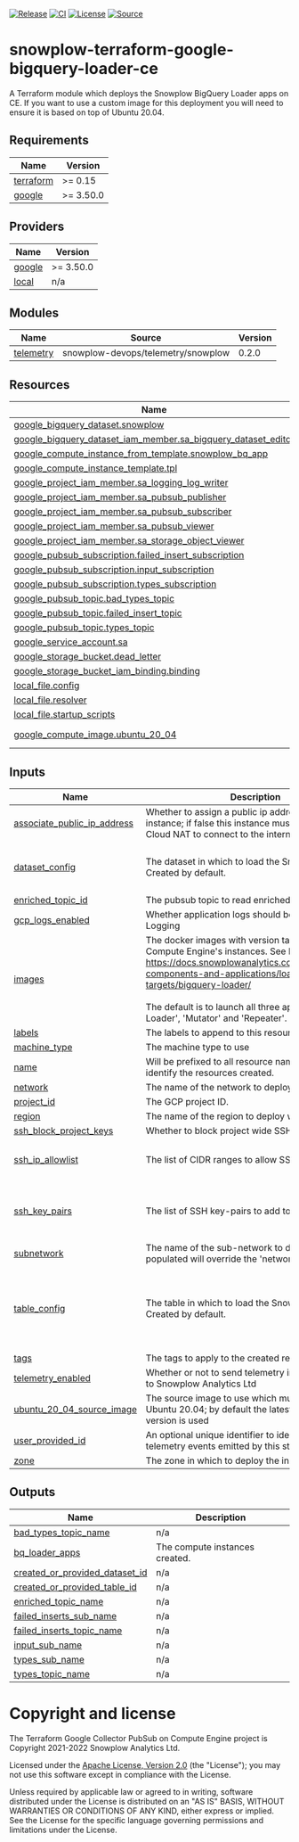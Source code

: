 [![Release][release-image]][release] [![CI][ci-image]][ci] [![License][license-image]][license] [![Source][source-image]][source]

# snowplow-terraform-google-bigquery-loader-ce

A Terraform module which deploys the Snowplow BigQuery Loader apps on CE. If you want to use a custom image for this deployment you will need to ensure it is based on top of Ubuntu 20.04.

<!-- BEGIN_TF_DOCS -->
## Requirements

| Name | Version |
|------|---------|
| <a name="requirement_terraform"></a> [terraform](#requirement\_terraform) | >= 0.15 |
| <a name="requirement_google"></a> [google](#requirement\_google) | >= 3.50.0 |

## Providers

| Name | Version |
|------|---------|
| <a name="provider_google"></a> [google](#provider\_google) | >= 3.50.0 |
| <a name="provider_local"></a> [local](#provider\_local) | n/a |

## Modules

| Name | Source | Version |
|------|--------|---------|
| <a name="module_telemetry"></a> [telemetry](#module\_telemetry) | snowplow-devops/telemetry/snowplow | 0.2.0 |

## Resources

| Name | Type |
|------|------|
| [google_bigquery_dataset.snowplow](https://registry.terraform.io/providers/hashicorp/google/latest/docs/resources/bigquery_dataset) | resource |
| [google_bigquery_dataset_iam_member.sa_bigquery_dataset_editor](https://registry.terraform.io/providers/hashicorp/google/latest/docs/resources/bigquery_dataset_iam_member) | resource |
| [google_compute_instance_from_template.snowplow_bq_app](https://registry.terraform.io/providers/hashicorp/google/latest/docs/resources/compute_instance_from_template) | resource |
| [google_compute_instance_template.tpl](https://registry.terraform.io/providers/hashicorp/google/latest/docs/resources/compute_instance_template) | resource |
| [google_project_iam_member.sa_logging_log_writer](https://registry.terraform.io/providers/hashicorp/google/latest/docs/resources/project_iam_member) | resource |
| [google_project_iam_member.sa_pubsub_publisher](https://registry.terraform.io/providers/hashicorp/google/latest/docs/resources/project_iam_member) | resource |
| [google_project_iam_member.sa_pubsub_subscriber](https://registry.terraform.io/providers/hashicorp/google/latest/docs/resources/project_iam_member) | resource |
| [google_project_iam_member.sa_pubsub_viewer](https://registry.terraform.io/providers/hashicorp/google/latest/docs/resources/project_iam_member) | resource |
| [google_project_iam_member.sa_storage_object_viewer](https://registry.terraform.io/providers/hashicorp/google/latest/docs/resources/project_iam_member) | resource |
| [google_pubsub_subscription.failed_insert_subscription](https://registry.terraform.io/providers/hashicorp/google/latest/docs/resources/pubsub_subscription) | resource |
| [google_pubsub_subscription.input_subscription](https://registry.terraform.io/providers/hashicorp/google/latest/docs/resources/pubsub_subscription) | resource |
| [google_pubsub_subscription.types_subscription](https://registry.terraform.io/providers/hashicorp/google/latest/docs/resources/pubsub_subscription) | resource |
| [google_pubsub_topic.bad_types_topic](https://registry.terraform.io/providers/hashicorp/google/latest/docs/resources/pubsub_topic) | resource |
| [google_pubsub_topic.failed_insert_topic](https://registry.terraform.io/providers/hashicorp/google/latest/docs/resources/pubsub_topic) | resource |
| [google_pubsub_topic.types_topic](https://registry.terraform.io/providers/hashicorp/google/latest/docs/resources/pubsub_topic) | resource |
| [google_service_account.sa](https://registry.terraform.io/providers/hashicorp/google/latest/docs/resources/service_account) | resource |
| [google_storage_bucket.dead_letter](https://registry.terraform.io/providers/hashicorp/google/latest/docs/resources/storage_bucket) | resource |
| [google_storage_bucket_iam_binding.binding](https://registry.terraform.io/providers/hashicorp/google/latest/docs/resources/storage_bucket_iam_binding) | resource |
| [local_file.config](https://registry.terraform.io/providers/hashicorp/local/latest/docs/resources/file) | resource |
| [local_file.resolver](https://registry.terraform.io/providers/hashicorp/local/latest/docs/resources/file) | resource |
| [local_file.startup_scripts](https://registry.terraform.io/providers/hashicorp/local/latest/docs/resources/file) | resource |
| [google_compute_image.ubuntu_20_04](https://registry.terraform.io/providers/hashicorp/google/latest/docs/data-sources/compute_image) | data source |

## Inputs

| Name | Description | Type | Default | Required |
|------|-------------|------|---------|:--------:|
| <a name="input_associate_public_ip_address"></a> [associate\_public\_ip\_address](#input\_associate\_public\_ip\_address) | Whether to assign a public ip address to this instance; if false this instance must be behind a Cloud NAT to connect to the internet | `bool` | `true` | no |
| <a name="input_dataset_config"></a> [dataset\_config](#input\_dataset\_config) | The dataset in which to load the Snowplow events. Created by default. | <pre>object({<br>    name   = string<br>    create = bool<br>  })</pre> | <pre>{<br>  "create": true,<br>  "name": "snowplow"<br>}</pre> | no |
| <a name="input_enriched_topic_id"></a> [enriched\_topic\_id](#input\_enriched\_topic\_id) | The pubsub topic to read enriched messages from. | `string` | n/a | yes |
| <a name="input_gcp_logs_enabled"></a> [gcp\_logs\_enabled](#input\_gcp\_logs\_enabled) | Whether application logs should be reported to GCP Logging | `bool` | `true` | no |
| <a name="input_images"></a> [images](#input\_images) | The docker images with version tag to deploy on Compute Engine's instances. See here for details:<br>  https://docs.snowplowanalytics.com/docs/pipeline-components-and-applications/loaders-storage-targets/bigquery-loader/<br><br>  The default is to launch all three apps: 'Stream Loader', 'Mutator' and 'Repeater'. | `list(string)` | <pre>[<br>  "snowplow/snowplow-bigquery-streamloader:1.3.2",<br>  "snowplow/snowplow-bigquery-repeater:1.3.2",<br>  "snowplow/snowplow-bigquery-mutator:1.3.2"<br>]</pre> | no |
| <a name="input_labels"></a> [labels](#input\_labels) | The labels to append to this resource | `map(string)` | `{}` | no |
| <a name="input_machine_type"></a> [machine\_type](#input\_machine\_type) | The machine type to use | `string` | `"e2-micro"` | no |
| <a name="input_name"></a> [name](#input\_name) | Will be prefixed to all resource names. Use to easily identify the resources created. | `string` | `"loader"` | no |
| <a name="input_network"></a> [network](#input\_network) | The name of the network to deploy within. | `string` | n/a | yes |
| <a name="input_project_id"></a> [project\_id](#input\_project\_id) | The GCP project ID. | `string` | n/a | yes |
| <a name="input_region"></a> [region](#input\_region) | The name of the region to deploy within. | `string` | n/a | yes |
| <a name="input_ssh_block_project_keys"></a> [ssh\_block\_project\_keys](#input\_ssh\_block\_project\_keys) | Whether to block project wide SSH keys | `bool` | `true` | no |
| <a name="input_ssh_ip_allowlist"></a> [ssh\_ip\_allowlist](#input\_ssh\_ip\_allowlist) | The list of CIDR ranges to allow SSH traffic from | `list(any)` | <pre>[<br>  ""<br>]</pre> | no |
| <a name="input_ssh_key_pairs"></a> [ssh\_key\_pairs](#input\_ssh\_key\_pairs) | The list of SSH key-pairs to add to the servers | <pre>list(object({<br>    user_name  = string<br>    public_key = string<br>  }))</pre> | `[]` | no |
| <a name="input_subnetwork"></a> [subnetwork](#input\_subnetwork) | The name of the sub-network to deploy within; if populated will override the 'network' setting. | `string` | `""` | no |
| <a name="input_table_config"></a> [table\_config](#input\_table\_config) | The table in which to load the Snowplow events. Created by default. | <pre>object({<br>    name                            = string<br>    load_timestamp_column           = string<br>    load_timestamp_column_partition = string<br><br>  })</pre> | <pre>{<br>  "load_timestamp_column": "load_tstamp",<br>  "load_timestamp_column_partition": null,<br>  "name": "events"<br>}</pre> | no |
| <a name="input_tags"></a> [tags](#input\_tags) | The tags to apply to the created resources. | `list(string)` | `[]` | no |
| <a name="input_telemetry_enabled"></a> [telemetry\_enabled](#input\_telemetry\_enabled) | Whether or not to send telemetry information back to Snowplow Analytics Ltd | `bool` | `true` | no |
| <a name="input_ubuntu_20_04_source_image"></a> [ubuntu\_20\_04\_source\_image](#input\_ubuntu\_20\_04\_source\_image) | The source image to use which must be based of of Ubuntu 20.04; by default the latest community version is used | `string` | `""` | no |
| <a name="input_user_provided_id"></a> [user\_provided\_id](#input\_user\_provided\_id) | An optional unique identifier to identify the telemetry events emitted by this stack | `string` | `""` | no |
| <a name="input_zone"></a> [zone](#input\_zone) | The zone in which to deploy the instances. | `any` | n/a | yes |

## Outputs

| Name | Description |
|------|-------------|
| <a name="output_bad_types_topic_name"></a> [bad\_types\_topic\_name](#output\_bad\_types\_topic\_name) | n/a |
| <a name="output_bq_loader_apps"></a> [bq\_loader\_apps](#output\_bq\_loader\_apps) | The compute instances created. |
| <a name="output_created_or_provided_dataset_id"></a> [created\_or\_provided\_dataset\_id](#output\_created\_or\_provided\_dataset\_id) | n/a |
| <a name="output_created_or_provided_table_id"></a> [created\_or\_provided\_table\_id](#output\_created\_or\_provided\_table\_id) | n/a |
| <a name="output_enriched_topic_name"></a> [enriched\_topic\_name](#output\_enriched\_topic\_name) | n/a |
| <a name="output_failed_inserts_sub_name"></a> [failed\_inserts\_sub\_name](#output\_failed\_inserts\_sub\_name) | n/a |
| <a name="output_failed_inserts_topic_name"></a> [failed\_inserts\_topic\_name](#output\_failed\_inserts\_topic\_name) | n/a |
| <a name="output_input_sub_name"></a> [input\_sub\_name](#output\_input\_sub\_name) | n/a |
| <a name="output_types_sub_name"></a> [types\_sub\_name](#output\_types\_sub\_name) | n/a |
| <a name="output_types_topic_name"></a> [types\_topic\_name](#output\_types\_topic\_name) | n/a |
<!-- END_TF_DOCS -->

# Copyright and license

The Terraform Google Collector PubSub on Compute Engine project is Copyright 2021-2022 Snowplow Analytics Ltd.

Licensed under the [Apache License, Version 2.0][license] (the "License");
you may not use this software except in compliance with the License.

Unless required by applicable law or agreed to in writing, software
distributed under the License is distributed on an "AS IS" BASIS,
WITHOUT WARRANTIES OR CONDITIONS OF ANY KIND, either express or implied.
See the License for the specific language governing permissions and
limitations under the License.

[release]: https://github.com/tnightengale/snowplow-terraform-google-big-query-loader-ce/releases/latest
[release-image]: https://img.shields.io/github/v/release/tnightengale/snowplow-terraform-google-big-query-loader-ce

[ci]: https://github.com/tnightengale/snowplow-terraform-google-big-query-loader-ce/actions?query=workflow%3Aci
[ci-image]: https://github.com/tnightengale/snowplow-terraform-google-big-query-loader-ce/workflows/ci/badge.svg

[license]: https://www.apache.org/licenses/LICENSE-2.0
[license-image]: https://img.shields.io/badge/license-Apache--2-blue.svg?style=flat

<!-- [registry]: https://registry.terraform.io/modules/snowplow-devops/collector-pubsub-ce/google/latest
[registry-image]: https://img.shields.io/static/v1?label=Terraform&message=Registry&color=7B42BC&logo=terraform -->

[source]: https://github.com/snowplow-incubator/snowplow-bigquery-loader
[source-image]: https://img.shields.io/static/v1?label=Snowplow&message=BigQuery%20Loader&color=0E9BA4&logo=GitHub
